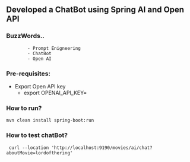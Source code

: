 ## Developed a ChatBot using Spring AI and Open API

### BuzzWords..
```agsl
        - Prompt Enigneering
        - ChatBot
        - Open AI
```

### Pre-requisites:
- Export Open API key 
  - export OPENAI_API_KEY=<KEY>
### How to run?
    mvn clean install spring-boot:run

### How to test chatBot?
     curl --location 'http://localhost:9190/movies/ai/chat?aboutMovie=lordofthering'
